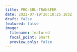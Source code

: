 ```yaml
---
title: PRO-SRL-TRANSFER
date: 2022-07-19T20:18:25.183Z
draft: false
featured: false
image:
  filename: featured
  focal_point: Smart
  preview_only: false
---
```


